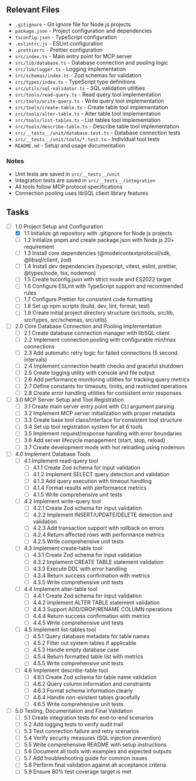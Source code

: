 ## Relevant Files

- `.gitignore` - Git ignore file for Node.js projects
- `package.json` - Project configuration and dependencies
- `tsconfig.json` - TypeScript configuration  
- `.eslintrc.js` - ESLint configuration
- `.prettierrc` - Prettier configuration
- `src/index.ts` - Main entry point for MCP server
- `src/lib/database.ts` - Database connection and pooling logic
- `src/lib/logger.ts` - Logging implementation
- `src/schemas/index.ts` - Zod schemas for validation
- `src/types/index.ts` - TypeScript type definitions
- `src/utils/sql-validator.ts` - SQL validation utilities
- `src/tools/read-query.ts` - Read query tool implementation
- `src/tools/write-query.ts` - Write query tool implementation  
- `src/tools/create-table.ts` - Create table tool implementation
- `src/tools/alter-table.ts` - Alter table tool implementation
- `src/tools/list-tables.ts` - List tables tool implementation
- `src/tools/describe-table.ts` - Describe table tool implementation
- `src/__tests__/unit/database.test.ts` - Database connection tests
- `src/__tests__/unit/tools/*.test.ts` - Individual tool tests
- `README.md` - Setup and usage documentation

### Notes

- Unit tests are saved in `src/__tests__/unit`
- Integration tests are saved in `src/__tests__/integration`
- All tools follow MCP protocol specifications
- Connection pooling uses libSQL client library features

## Tasks

- [ ] 1.0 Project Setup and Configuration
  - [x] 1.1 Initialize git repository with .gitignore for Node.js projects
  - [ ] 1.2 Initialize pnpm and create package.json with Node.js 20+ requirement
  - [ ] 1.3 Install core dependencies (@modelcontextprotocol/sdk, @libsql/client, zod)
  - [ ] 1.4 Install dev dependencies (typescript, vitest, eslint, prettier, @types/node, tsx, nodemon)
  - [ ] 1.5 Create tsconfig.json with strict mode and ES2022 target
  - [ ] 1.6 Configure ESLint with TypeScript support and recommended rules
  - [ ] 1.7 Configure Prettier for consistent code formatting
  - [ ] 1.8 Set up npm scripts (build, dev, lint, format, test)
  - [ ] 1.9 Create initial project directory structure (src/tools, src/lib, src/types, src/schemas, src/utils)

- [ ] 2.0 Core Database Connection and Pooling Implementation  
  - [ ] 2.1 Create database connection manager with libSQL client
  - [ ] 2.2 Implement connection pooling with configurable min/max connections
  - [ ] 2.3 Add automatic retry logic for failed connections (5 second intervals)
  - [ ] 2.4 Implement connection health checks and graceful shutdown
  - [ ] 2.5 Create logging utility with console and file output
  - [ ] 2.6 Add performance monitoring utilities for tracking query metrics
  - [ ] 2.7 Define constants for timeouts, limits, and restricted operations
  - [ ] 2.8 Create error handling utilities for consistent error responses

- [ ] 3.0 MCP Server Setup and Tool Registration
  - [ ] 3.1 Create main server entry point with CLI argument parsing
  - [ ] 3.2 Implement MCP server initialization with proper metadata
  - [ ] 3.3 Create base tool class/interface for consistent tool structure
  - [ ] 3.4 Set up tool registration system for all 6 tools
  - [ ] 3.5 Implement request/response handling with error boundaries
  - [ ] 3.6 Add server lifecycle management (start, stop, reload)
  - [ ] 3.7 Create development mode with hot reloading using nodemon

- [ ] 4.0 Implement Database Tools
  - [ ] 4.1 Implement read-query tool
    - [ ] 4.1.1 Create Zod schema for input validation
    - [ ] 4.1.2 Implement SELECT query detection and validation
    - [ ] 4.1.3 Add query execution with timeout handling
    - [ ] 4.1.4 Format results with performance metrics
    - [ ] 4.1.5 Write comprehensive unit tests
  - [ ] 4.2 Implement write-query tool
    - [ ] 4.2.1 Create Zod schema for input validation
    - [ ] 4.2.2 Implement INSERT/UPDATE/DELETE detection and validation
    - [ ] 4.2.3 Add transaction support with rollback on errors
    - [ ] 4.2.4 Return affected rows with performance metrics
    - [ ] 4.2.5 Write comprehensive unit tests
  - [ ] 4.3 Implement create-table tool
    - [ ] 4.3.1 Create Zod schema for input validation
    - [ ] 4.3.2 Implement CREATE TABLE statement validation
    - [ ] 4.3.3 Execute DDL with error handling
    - [ ] 4.3.4 Return success confirmation with metrics
    - [ ] 4.3.5 Write comprehensive unit tests
  - [ ] 4.4 Implement alter-table tool
    - [ ] 4.4.1 Create Zod schema for input validation
    - [ ] 4.4.2 Implement ALTER TABLE statement validation
    - [ ] 4.4.3 Support ADD/DROP/RENAME COLUMN operations
    - [ ] 4.4.4 Return success confirmation with metrics
    - [ ] 4.4.5 Write comprehensive unit tests
  - [ ] 4.5 Implement list-tables tool
    - [ ] 4.5.1 Query database metadata for table names
    - [ ] 4.5.2 Filter out system tables if applicable
    - [ ] 4.5.3 Handle empty database case
    - [ ] 4.5.4 Return formatted table list with metrics
    - [ ] 4.5.5 Write comprehensive unit tests
  - [ ] 4.6 Implement describe-table tool
    - [ ] 4.6.1 Create Zod schema for table name validation
    - [ ] 4.6.2 Query column information and constraints
    - [ ] 4.6.3 Format schema information clearly
    - [ ] 4.6.4 Handle non-existent tables gracefully
    - [ ] 4.6.5 Write comprehensive unit tests

- [ ] 5.0 Testing, Documentation and Final Validation
  - [ ] 5.1 Create integration tests for end-to-end scenarios
  - [ ] 5.2 Add logging tests to verify audit trail
  - [ ] 5.3 Test connection failure and retry scenarios
  - [ ] 5.4 Verify security measures (SQL injection prevention)
  - [ ] 5.5 Write comprehensive README with setup instructions
  - [ ] 5.6 Document all tools with examples and expected outputs
  - [ ] 5.7 Add troubleshooting guide for common issues
  - [ ] 5.8 Perform final validation against all acceptance criteria
  - [ ] 5.9 Ensure 80% test coverage target is met